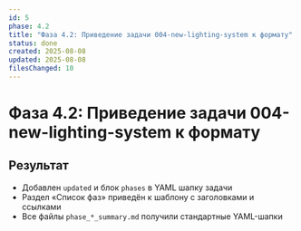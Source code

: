 ```yaml
---
id: 5
phase: 4.2
title: "Фаза 4.2: Приведение задачи 004-new-lighting-system к формату"
status: done
created: 2025-08-08
updated: 2025-08-08
filesChanged: 10
---
```

# Фаза 4.2: Приведение задачи 004-new-lighting-system к формату

## Результат
- Добавлен `updated` и блок `phases` в YAML шапку задачи
- Раздел «Список фаз» приведён к шаблону с заголовками и ссылками
- Все файлы `phase_*_summary.md` получили стандартные YAML-шапки
